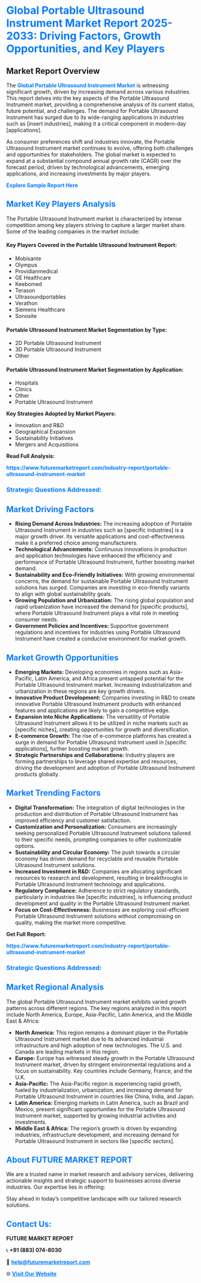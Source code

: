 <h1 style="color: #007BFF;">Global Portable Ultrasound Instrument Market Report 2025-2033: Driving Factors, Growth Opportunities, and Key Players</h1>

<section id="overview">
<h2>Market Report Overview</h2>
<p>The <a href="https://www.futuremarketreport.com/industry-report/portable-ultrasound-instrument-market" style="color: #007BFF; text-decoration: none;"><strong>Global Portable Ultrasound Instrument Market</strong></a> is witnessing significant growth, driven by increasing demand across various industries. This report delves into the key aspects of the Portable Ultrasound Instrument market, providing a comprehensive analysis of its current status, future potential, and challenges. The demand for Portable Ultrasound Instrument has surged due to its wide-ranging applications in industries such as [insert industries], making it a critical component in modern-day [applications].</p>
<p>As consumer preferences shift and industries innovate, the Portable Ultrasound Instrument market continues to evolve, offering both challenges and opportunities for stakeholders. The global market is expected to expand at a substantial compound annual growth rate (CAGR) over the forecast period, driven by technological advancements, emerging applications, and increasing investments by major players.</p>
</section>

<section id="overview">
<p><a href="https://www.futuremarketreport.com/request-sample/reportId=125054" style="color: #007BFF; text-decoration: none;"><strong>Explore Sample Report Here</strong></a></p>
</section>

<section id="key-players">
<h2 style="color: #007BFF;">Market Key Players Analysis</h2>
<p>The Portable Ultrasound Instrument market is characterized by intense competition among key players striving to capture a larger market share. Some of the leading companies in the market include:</p>
<h4>Key Players Covered in the Portable Ultrasound Instrument Report:</h4>
<ul><li>Mobisante</li><li>Olympus</li><li>Providianmedical</li><li>GE Healthcare</li><li>Keebomed</li><li>Terason</li><li>Ultrasoundportables</li><li>Verathon</li><li>Siemens Healthcare</li><li>Sonosite</li></ul>
<h4>Portable Ultrasound Instrument Market Segmentation by Type:</h4>
<ul><li>2D Portable Ultrasound Instrument</li><li>3D Portable Ultrasound Instrument</li><li>Other</li></ul>

<h4>Portable Ultrasound Instrument Market Segmentation by Application:</h4>
<ul><li>Hospitals</li><li>Clinics</li><li>Other</li><li>Portable Ultrasound Instrument</li></ul>
<p><strong>Key Strategies Adopted by Market Players:</strong></p>
<ul>
<li>Innovation and R&D</li>
<li>Geographical Expansion</li>
<li>Sustainability Initiatives</li>
<li>Mergers and Acquisitions</li>
</ul>
</section>

<section>
<p><strong>Read Full Analysis: </strong></p><a href="https://www.futuremarketreport.com/industry-report/portable-ultrasound-instrument-market" style="color: #007BFF; text-decoration: none;"><strong>https://www.futuremarketreport.com/industry-report/portable-ultrasound-instrument-market</strong></a>
<h3 style="color: #007BFF;">Strategic Questions Addressed:</h3>
</section>

<section id="driving-factors">
<h2 style="color: #007BFF;">Market Driving Factors</h2>
<ul>
<li><strong>Rising Demand Across Industries:</strong> The increasing adoption of Portable Ultrasound Instrument in industries such as [specific industries] is a major growth driver. Its versatile applications and cost-effectiveness make it a preferred choice among manufacturers.</li>
<li><strong>Technological Advancements:</strong> Continuous innovations in production and application technologies have enhanced the efficiency and performance of Portable Ultrasound Instrument, further boosting market demand.</li>
<li><strong>Sustainability and Eco-Friendly Initiatives:</strong> With growing environmental concerns, the demand for sustainable Portable Ultrasound Instrument solutions has surged. Companies are investing in eco-friendly variants to align with global sustainability goals.</li>
<li><strong>Growing Population and Urbanization:</strong> The rising global population and rapid urbanization have increased the demand for [specific products], where Portable Ultrasound Instrument plays a vital role in meeting consumer needs.</li>
<li><strong>Government Policies and Incentives:</strong> Supportive government regulations and incentives for industries using Portable Ultrasound Instrument have created a conducive environment for market growth.</li>
</ul>
</section>

<section id="growth-opportunities">
<h2 style="color: #007BFF;">Market Growth Opportunities</h2>
<ul>
<li><strong>Emerging Markets:</strong> Developing economies in regions such as Asia-Pacific, Latin America, and Africa present untapped potential for the Portable Ultrasound Instrument market. Increasing industrialization and urbanization in these regions are key growth drivers.</li>
<li><strong>Innovative Product Development:</strong> Companies investing in R&D to create innovative Portable Ultrasound Instrument products with enhanced features and applications are likely to gain a competitive edge.</li>
<li><strong>Expansion into Niche Applications:</strong> The versatility of Portable Ultrasound Instrument allows it to be utilized in niche markets such as [specific niches], creating opportunities for growth and diversification.</li>
<li><strong>E-commerce Growth:</strong> The rise of e-commerce platforms has created a surge in demand for Portable Ultrasound Instrument used in [specific applications], further boosting market growth.</li>
<li><strong>Strategic Partnerships and Collaborations:</strong> Industry players are forming partnerships to leverage shared expertise and resources, driving the development and adoption of Portable Ultrasound Instrument products globally.</li>
</ul>
</section>

<section id="trending-factors">
<h2 style="color: #007BFF;">Market Trending Factors</h2>
<ul>
<li><strong>Digital Transformation:</strong> The integration of digital technologies in the production and distribution of Portable Ultrasound Instrument has improved efficiency and customer satisfaction.</li>
<li><strong>Customization and Personalization:</strong> Consumers are increasingly seeking personalized Portable Ultrasound Instrument solutions tailored to their specific needs, prompting companies to offer customizable options.</li>
<li><strong>Sustainability and Circular Economy:</strong> The push towards a circular economy has driven demand for recyclable and reusable Portable Ultrasound Instrument solutions.</li>
<li><strong>Increased Investment in R&D:</strong> Companies are allocating significant resources to research and development, resulting in breakthroughs in Portable Ultrasound Instrument technology and applications.</li>
<li><strong>Regulatory Compliance:</strong> Adherence to strict regulatory standards, particularly in industries like [specific industries], is influencing product development and quality in the Portable Ultrasound Instrument market.</li>
<li><strong>Focus on Cost-Effectiveness:</strong> Businesses are exploring cost-efficient Portable Ultrasound Instrument solutions without compromising on quality, making the market more competitive.</li>
</ul>
</section>

<section>
<p><strong>Get Full Report: </strong></p><a href="https://www.futuremarketreport.com/industry-report/portable-ultrasound-instrument-market" style="color: #007BFF; text-decoration: none;"><strong>https://www.futuremarketreport.com/industry-report/portable-ultrasound-instrument-market</strong></a>
<h3 style="color: #007BFF;">Strategic Questions Addressed:</h3>
</section>


<section id="regional-analysis">
<h2 style="color: #007BFF;">Market Regional Analysis</h2>
<p>The global Portable Ultrasound Instrument market exhibits varied growth patterns across different regions. The key regions analyzed in this report include North America, Europe, Asia-Pacific, Latin America, and the Middle East & Africa:</p>
<ul>
<li><strong>North America:</strong> This region remains a dominant player in the Portable Ultrasound Instrument market due to its advanced industrial infrastructure and high adoption of new technologies. The U.S. and Canada are leading markets in this region.</li>
<li><strong>Europe:</strong> Europe has witnessed steady growth in the Portable Ultrasound Instrument market, driven by stringent environmental regulations and a focus on sustainability. Key countries include Germany, France, and the U.K.</li>
<li><strong>Asia-Pacific:</strong> The Asia-Pacific region is experiencing rapid growth, fueled by industrialization, urbanization, and increasing demand for Portable Ultrasound Instrument in countries like China, India, and Japan.</li>
<li><strong>Latin America:</strong> Emerging markets in Latin America, such as Brazil and Mexico, present significant opportunities for the Portable Ultrasound Instrument market, supported by growing industrial activities and investments.</li>
<li><strong>Middle East & Africa:</strong> The region’s growth is driven by expanding industries, infrastructure development, and increasing demand for Portable Ultrasound Instrument in sectors like [specific sectors].</li>
</ul>
</section>

<footer>
<h2 style="color: #007BFF;">About FUTURE MARKET REPORT</h2>
<p>We are a trusted name in market research and advisory services, delivering actionable insights and strategic support to businesses across diverse industries. Our expertise lies in offering:</p>

<p>Stay ahead in today’s competitive landscape with our tailored research solutions.</p>

<h2 style="color: #007BFF;">Contact Us:</h2>
<p><strong>FUTURE MARKET REPORT</strong></p>
<p>📞 <strong>+91 (883) 074-8030</strong></p>
<p>📧 <strong><a href="mailto:help@futuremarketreport.com" style="color: #007BFF;">help@futuremarketreport.com</a></strong></p>
<p>🌐 <strong><a href="https://www.futuremarketreport.com/" style="color: #007BFF;">Visit Our Website</a></strong></p>
</footer>